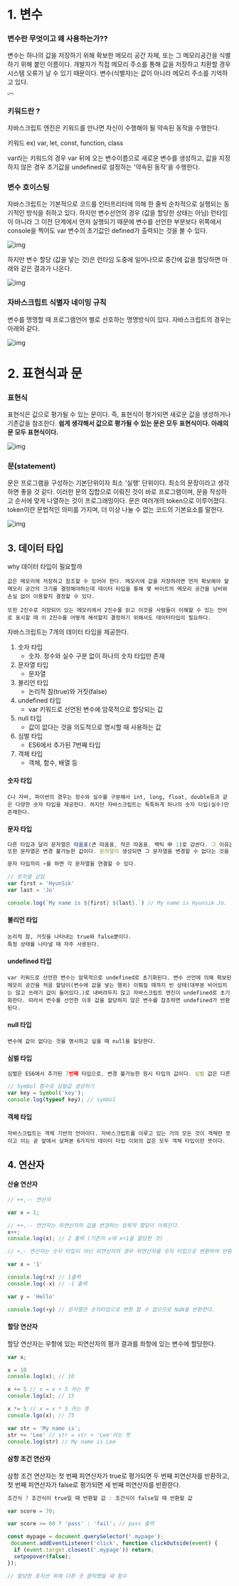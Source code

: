 # 1. 변수



### 변수란 무엇이고 왜 사용하는가??

변수는 하나의 값을 저장하기 위해 확보한 메모리 공간 자체, 또는 그 메모리공간을 식별하기 위해 붙인 이름이다. 개발자가 직접 메모리 주소를 통해 값을 저장하고 치환할 경우 시스템 오류가 날 수 있기 때문이다. 변수(식별자)는 값이 아니라 메모리 주소를 기억하고 있다. 



<img src="https://blog.kakaocdn.net/dn/UFuwu/btq9Y6EjoI8/39PKV3aVzvbM0kFCaJqskK/img.png" alt="img" style="zoom: 33%;" />



### 키워드란 ?

자바스크립트 엔진은 키워드를 만나면 자신이 수행해야 될 약속된 동작을 수행한다.

키워드 ex) var, let, const, function, class

var라는 키워드의 경우 var 뒤에 오는 변수이름으로 새로운 변수를 생성하고, 값을 지정하지 않은 경우 초기값을 undefined로 설정하는 '약속된 동작'을 수행한다.

 

 

### 변수 호이스팅

자바스크립트는 기본적으로 코드를 인터프리터에 의해 한 줄씩 순차적으로 실행되는 동기적인 방식을 취하고 있다. 하지만 변수선언의 경우 (값을 할당한 상태는 아님) 런타임이 아니라 그 이전 단계에서 먼저 실행되기 때문에 변수를 선언한 부분보다 위쪽에서 console을 찍어도 var 변수의 초기값인 defined가 출력되는 것을 볼 수 있다. 



![img](https://blog.kakaocdn.net/dn/cJMpKM/btq9Y5MbfTQ/9X34vSV74nocKdnw4pq7Kk/img.png)



하지만 변수 할당 (값을 넣는 것)은 런타임 도중에 일어나므로 중간에 값을 할당하면 아래와 같은 결과가 나온다.



![img](https://blog.kakaocdn.net/dn/54Hbr/btq91M6a2IM/kONM1oj4U6IcQLupvEt8cK/img.png)



###  

### 자바스크립트 식별자 네이밍 규칙

변수를 명명할 때 프로그램언어 별로 선호하는 명명방식이 있다. 자바스크립트의 경우는 아래와 같다.



![img](https://blog.kakaocdn.net/dn/cPuKcF/btq93oX5Nxt/PLoJmSJ6xEQTdyCm3KeTw1/img.png)





# 2. 표현식과 문



### 표현식

표현식은 값으로 평가될 수 있는 문이다. 즉, 표현식이 평가되면 새로운 값을 생성하거나 기존값을 참조한다. **쉽게 생각해서 값으로 평가될 수 있는 문은 모두 표현식이다. 아래의 문 모두 표현식이다.**



![img](https://blog.kakaocdn.net/dn/bRNBYt/btq9XbsptR6/JuTtfxCNs65RON8U43dgFk/img.png)



 

### 문(statement)

문은 프로그램을 구성하는 기본단위이자 최소 '실행' 단위이다. 최소의 문장이라고 생각하면 좋을 것 같다. 이러한 문의 집합으로 이뤄진 것이 바로 프로그램이며, 문을 작성하고 순서에 맞게 나열하는 것이 프로그래밍이다. 문은 여러개의 token으로 이루어졌다. token이란 문법적인 의미를 가지며, 더 이상 나눌 수 없는 코드의 기본요소를 말한다. 



![img](https://blog.kakaocdn.net/dn/wj0Nd/btq91pQW5MJ/lhMvqzLyYL1U2a1OmQISMk/img.png)





## 3. 데이터 타입

why 데이터 타입이 필요할까

```
값은 메모리에 저장하고 참조할 수 있어야 한다. 메모리에 값을 저장하려면 먼저 확보해야 할 메모리 공간의 크기를 결정해야하는데 데이터 타입을 통해 몇 바이트의 메모리 공간을 낭비와 손실 없이 이용할지 결정할 수 있다.

또한 2진수로 저장되어 있는 메모리에서 2진수를 읽고 이것을 사람들이 이해할 수 있는 언어로 표시할 때 이 2진수를 어떻게 해석할지 결정하기 위해서도 데이터타입이 필요하다.
```



자바스크립트는 7개의 데이터 타입을 제공한다.

1. 숫자 타입
   - 숫자. 정수와 실수 구분 없이 하나의 숫자 타입만 존재
2. 문자열 타입
   - 문자열
3. 불리언 타입
   - 논리적 참(true)와 거짓(false)
4. undefined 타입
   - var 키워드로 선언된 변수에 암묵적으로 할당되는 값
5. null 타입
   - 값이 없다는 것을 의도적으로 명시할 때 사용하는 값
6. 심벌 타입
   - ES6에서 추가된 7번째 타입
7. 객체 타입
   - 객체, 함수, 배열 등



#### 숫자 타입

```
C나 자바, 파이썬의 경우는 정수와 실수를 구분해서 int, long, float, double등과 같은 다양한 숫자 타입을 제공한다. 하지만 자바스크립트는 독특하게 하나의 숫자 타입(실수)만 존재한다.
```



#### 문자 타입

```javascript
다른 타입과 달리 문자열은 따옴표(큰 따옴표, 작은 따옴표, 백틱 中 1)로 감싼다. 그 이유는 키워드나 식별자와 같은 토큰과 구분하기 위해서다.
또한 문자열은 변경 불가능한 값이다. 문자열이 생성되면 그 문자열을 변경할 수 없다는 것을 의미한다. 

문자 타입끼리 +를 하면 각 문자열을 연결할 수 있다.

// 문자열 삽입
var first = 'HyunSik'
var last = 'Jo'

console.log(`My name is ${first} ${last}.`) // My name is Hyunsik Jo.
```



#### 불리언 타입

```
논리적 참, 거짓을 나타내는 true와 false뿐이다.
특정 상태를 나타낼 때 자주 사용된다.
```



#### undefined 타입

```
var 키워드로 선언한 변수는 암묵적으로 undefined로 초기화된다. 변수 선언에 의해 확보된 메모리 공간을 처음 할당이(변수에 값을 넣는 행위) 이뤄질 때까지 빈 상태(대부분 비어있지는 않고 쓰레기 값이 들어있다.)로 내버려두지 않고 자바스크립트 엔진이 undefined로 초기화한다. 따라서 변수를 선언한 이후 값을 할당하지 않은 변수를 참조하면 undefined가 반환된다.
```



#### null 타입

```
변수에 값이 없다는 것을 명시하고 싶을 때 null을 할당한다.
```



#### 심벌 타입

```javascript
심벌은 ES6에서 추가된 7번째 타입으로, 변경 불가능한 원시 타입의 값이다. 심벌 값은 다른 값과 중복되지 않은 유일무이한 값이므로 주로 이름이 충돌할 위험이 없는 객체의 유일한 프로퍼티 키를 만들기 위해 사용한다. 심벌은 Symbol 함수를 호출해 생성한다. 이 때 심벌값은 다른 값과 절대 중복되지 않는 유일무이한 값이다.

// Symbol 함수로 심벌값 생성하기
var key = Symbol('key');
console.log(typeof key); // symbol
```



#### 객체 타입

```
자바스크립트는 객체 기반의 언어이다. 자바스크립트를 이루고 있는 거의 모든 것이 객체란 뜻이고 이는 곧 앞에서 살펴본 6가지의 데이터 타입 이외의 값은 모두 객체 타입이란 뜻이다. 
```





## 4. 연산자



#### 산술 연산자

```javascript
// ++,-- 연산자

var x = 1;

// ++,-- 연산자는 피연산자의 값을 변경하는 암묵적 할당이 이뤄진다.
x++;
console.log(x); // 2 출력 (기존의 x에 x+1을 할당한 것)

// +,- 연산자는 숫자 타입이 아닌 피연산자의 경우 피연산자를 숫자 타입으로 변환하여 반환한다.

var x = '1'

console.log(+x) // 1출력
console.log(-x) // -1 출력

var y = 'Hello'

console.log(+y) // 문자열은 숫자타입으로 변환 할 수 없으므로 NaN을 반환한다.
```



#### 할당 연산자

할당 연산자는 우항에 있는 피연산자의 평가 결과를 좌항에 있는 변수에 할당한다.

```javascript
var x;

x = 10
console.log(x); // 10

x += 5 // x = x + 5 라는 뜻
console.log(x); // 15

x *= 5 // x = x * 5 라는 뜻
console.lgo(x); // 75

var str = 'My name is';
str += 'Lee' // str = str + 'Lee'라는 뜻
console.log(str) // My name is Lee 
```



#### 삼항 조건 연산자

삼항 조건 연산자는 첫 번째 피연산자가 true로 평가되면 두 번째 피연산자를 반환하고, 첫 번째 피연산자가 false로 평가되면 세 번째 피연산자를 반환한다.

```javascript
조건식 ? 조건식이 true일 때 반환할 값 : 조건식이 false일 때 반환할 값

var score = 70;

var score >= 60 ? 'pass' : 'fail'; // pass 출력
```



```javascript
const mypage = document.querySelector('.mypage');
 document.addEventListener('click', function clickOutside(event) {
  if (event.target.closest('.mypage')) return;
  setpopover(false);
});

// 할당한 포지션 외에 다른 곳 클릭했을 때 함수
```

